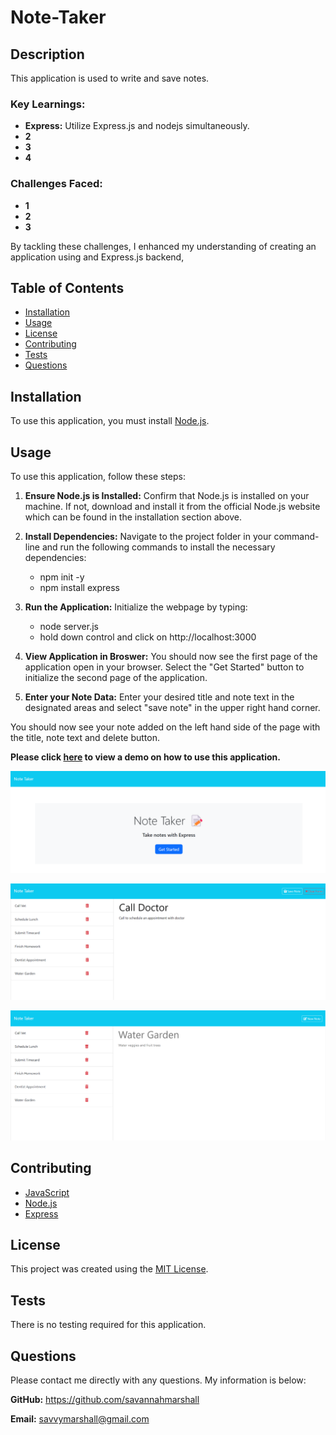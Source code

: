 # Note-Taker

## Description
This application is used to write and save notes.

### Key Learnings:
* **Express:** Utilize Express.js and nodejs simultaneously.
* **2** 
* **3** 
* **4** 

### Challenges Faced:
* **1** 
* **2**
* **3** 

By tackling these challenges, I enhanced my understanding of creating an application using and Express.js backend, 

## Table of Contents
  
- [Installation](#installation)
- [Usage](#usage)
- [License](#license)
- [Contributing](#contributing)
- [Tests](#tests)
- [Questions](#questions)

## Installation
To use this application, you must install [Node.js](https://nodejs.org/en).

## Usage

To use this application, follow these steps:

1. **Ensure Node.js is Installed:** Confirm that Node.js is installed on your machine. If not, download and install it from the official Node.js website which can be found in the installation section above.

2. **Install Dependencies:** Navigate to the project folder in your command-line and run the following commands to install the necessary dependencies:
   * npm init -y
   * npm install express
3. **Run the Application:** Initialize the webpage by typing:
   * node server.js
   * hold down control and click on  http://localhost:3000
4. **View Application in Broswer:** You should now see the first page of the application open in your browser. Select the "Get Started" button to initialize the second page of the application.
5. **Enter your Note Data:** Enter your desired title and note text in the designated areas and select "save note" in the upper right hand corner.

You should now see your note added on the left hand side of the page with the title, note text and delete button.

**Please click [here]() to view a demo on how to use this application.**


![screenshot of landing page](https://github.com/savannahmarshall/Note-Taker/blob/main/public/assets/note-taker-2.png)

![screenshot of save and clear form features present](https://github.com/savannahmarshall/Note-Taker/blob/main/public/assets/note-taker-3.png)

![screenshot of note examples](https://github.com/savannahmarshall/Note-Taker/blob/main/public/assets/note-taker-1.png)



## Contributing
* [JavaScript](https://www.javascript.com/)
* [Node.js](https://nodejs.org/en)
* [Express](https://expressjs.com/)

## License
This project was created using the [MIT License](https://opensource.org/license/MIT).

## Tests
There is no testing required for this application.

## Questions
Please contact me directly with any questions. My information is below:  

**GitHub:** https://github.com/savannahmarshall  

**Email:** savvymarshall@gmail.com
